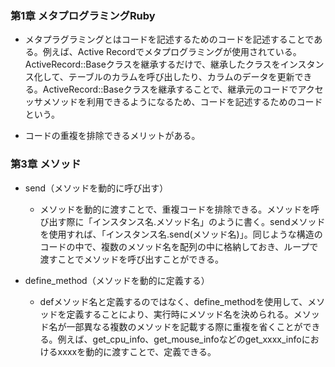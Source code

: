 
 ### 第1章 メタプログラミングRuby
  - メタプラグラミングとはコードを記述するためのコードを記述することである。例えば、Active Recordでメタプログラミングが使用されている。ActiveRecord::Baseクラスを継承するだけで、継承したクラスをインスタンス化して、テーブルのカラムを呼び出したり、カラムのデータを更新できる。ActiveRecord::Baseクラスを継承することで、継承元のコードでアクセッサメソッドを利用できるようになるため、コードを記述するためのコードという。

  - コードの重複を排除できるメリットがある。

 ### 第3章 メソッド

 - send（メソッドを動的に呼び出す）
    - メソッドを動的に渡すことで、重複コードを排除できる。メソッドを呼び出す際に「インスタンス名.メソッド名」のように書く。sendメソッドを使用すれば、「インスタンス名.send(メソッド名)」。同じような構造のコードの中で、複数のメソッド名を配列の中に格納しておき、ループで渡すことでメソッドを呼び出すことができる。

 - define_method（メソッドを動的に定義する）
    - defメソッド名と定義するのではなく、define_methodを使用して、メソッドを定義することにより、実行時にメソッド名を決められる。メソッド名が一部異なる複数のメソッドを記載する際に重複を省くことができる。例えば、get_cpu_info、get_mouse_infoなどのget_xxxx_infoにおけるxxxxを動的に渡すことで、定義できる。
